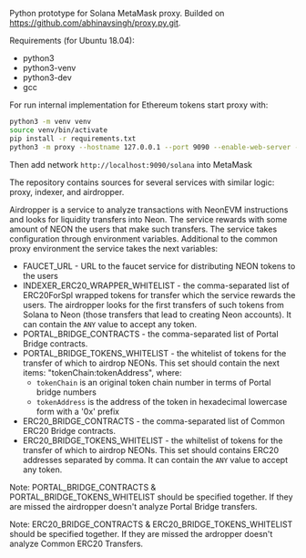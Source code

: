 Python prototype for Solana MetaMask proxy. Builded on https://github.com/abhinavsingh/proxy.py.git.

Requirements (for Ubuntu 18.04):
- python3
- python3-venv
- python3-dev
- gcc

For run internal implementation for Ethereum tokens start proxy with:

```bash
python3 -m venv venv
source venv/bin/activate
pip install -r requirements.txt
python3 -m proxy --hostname 127.0.0.1 --port 9090 --enable-web-server --plugins proxy.plugin.NeonRpcApiPlugin --num-workers=1
```

Then add network `http://localhost:9090/solana` into MetaMask



The repository contains sources for several services with similar logic: proxy, indexer, 
and airdropper.

Airdropper is a service to analyze transactions with NeonEVM instructions and looks for 
liquidity transfers into Neon. The service rewards with some amount of NEON the users
 that make such transfers.
The service takes configuration through environment variables. Additional to the common 
proxy environment the service takes the next variables:
 - FAUCET_URL - URL to the faucet service for distributing NEON tokens to the users
 - INDEXER_ERC20_WRAPPER_WHITELIST - the comma-separated list of ERC20ForSpl wrapped
   tokens for transfer which the service rewards the users. The airdropper looks for 
   the first transfers of such tokens from Solana to Neon (those transfers that lead 
   to creating Neon accounts). It can contain the `ANY` value to accept any token.
 - PORTAL_BRIDGE_CONTRACTS - the comma-separated list of Portal Bridge contracts.
 - PORTAL_BRIDGE_TOKENS_WHITELIST - the whitelist of tokens for the transfer of which 
   to airdrop NEONs. This set should contain the next items: "tokenChain:tokenAddress", where:
    - `tokenChain` is an original token chain number in terms of Portal bridge numbers
    - `tokenAddress` is the address of the token in hexadecimal lowercase form with a '0x' prefix
 - ERC20_BRIDGE_CONTRACTS - the comma-separated list of Common ERC20 Bridge contracts.
 - ERC20_BRIDGE_TOKENS_WHITELIST - the whiltelist of tokens for the transfer of which
   to airdrop NEONs. This set should contains ERC20 addresses separated by comma.
   It can contain the `ANY` value to accept any token.

Note: PORTAL_BRIDGE_CONTRACTS & PORTAL_BRIDGE_TOKENS_WHITELIST should be specified together.
If they are missed the airdropper doesn't analyze Portal Bridge transfers.

Note: ERC20_BRIDGE_CONTRACTS & ERC20_BRIDGE_TOKENS_WHITELIST should be specified together.
If they are missed the ardropper doesn't analyze Common ERC20 Transfers.